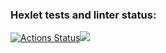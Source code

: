 ### Hexlet tests and linter status:
[![Actions Status](https://github.com/nanitll/python-project-lvl1/workflows/hexlet-check/badge.svg)](https://github.com/nanitll/python-project-lvl1/actions)<a href="https://codeclimate.com/github/codeclimate/codeclimate/maintainability"><img src="https://api.codeclimate.com/v1/badges/a99a88d28ad37a79dbf6/maintainability" /></a>
